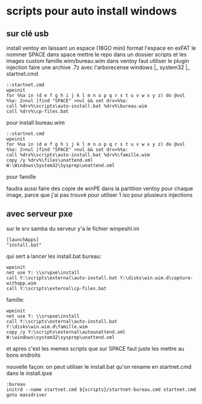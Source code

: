 # scripts pour auto install windows

## sur clé usb
install ventoy en laissant un espace (18GO mini)
format l'espace en exFAT le nommer SPACE
dans space mettre le repo dans un dossier scripts
et les images custom famille.wim/bureau.wim
dans ventoy faut utiliser le plugin injection
faire une archive .7z avec l'arborecense
windows
  |_ system32
    |_ startnet.cmd

```
::startnet.cmd
wpeinit
for %%a in (d e f g h i j k l m n o p q r s t u v w x y z) do @vol %%a: 2>nul |find "SPACE" >nul && set drv=%%a:
call %drv%\scripts\auto-install.bat %drv%\bureau.wim
call %drv%\cp-files.bat
```
pour install bureau.wim

```
::startnet.cmd
wpeinit
for %%a in (d e f g h i j k l m n o p q r s t u v w x y z) do @vol %%a: 2>nul |find "SPACE" >nul && set drv=%%a:
call %drv%\scripts\auto-install.bat %drv%\famille.wim
copy /y %drv%\files\unattend.xml W:\Windows\System32\Sysprep\unattend.xml
```
pour famille

faudra aussi faire des copie de winPE dans la partition ventoy pour chaque image, parce que j'ai pas trouvé pour utiliser 1 iso pour plusieurs injections

## avec serveur pxe
sur le srv samba du serveur 
y'a le fichier winpeshl.ini
```
[launchApps]
"install.bat"
```
qui sert a lancer les install.bat
bureau:
```
wpeinit
net use Y: \\srvpxe\install
call Y:\scripts\external\auto-install.bat Y:\disks\win.wim.d\capture-withapp.wim
call Y:\scripts\external\cp-files.bat
```

famille: 
```
wpeinit
net use Y: \\srvpxe\install
call Y:\scripts\external\auto-install.bat Y:\disks\win.wim.d\famille.wim
copy /y Y:\scripts\external\autounattend.xml W:\windows\system32\sysprep\unattend.xml
```

et apres c'est les memes scripts que sur SPACE
faut juste les mettre au bons endroits

nouvelle façon:
on peut utiliser le install.bat qu'on rename en startnet.cmd dans le install.ipxe

```
:bureau
initrd --name startnet.cmd ${scripts}/startnet-bureau.cmd startnet.cmd
goto massdriver

```